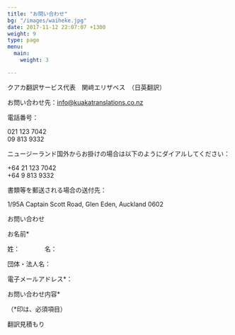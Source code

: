 ```yaml
---
title: "お問い合わせ"
bg: "/images/waiheke.jpg"
date: 2017-11-12 22:07:07 +1300
weight: 9
type: page
menu:
  main:
    weight: 3

---
```

クアカ翻訳サービス代表　関﨑エリザベス　（日英翻訳）

お問い合わせ先：info@kuakatranslations.co.nz

電話番号：

021 123 7042  
09 813 9332

ニュージーランド国外からお掛けの場合は以下のようにダイアルしてください：

\+64 21 123 7042  
\+64 9 813 9332

書類等を郵送される場合の送付先：

1/95A Captain Scott Road, Glen Eden, Auckland 0602

お問い合わせ

お名前\*

姓：　　　　名：

団体・法人名：

電子メールアドレス\*：

お問い合わせ内容\*

（\*印は、必須項目）

翻訳見積もり